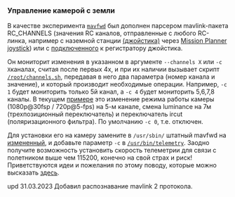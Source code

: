 ### Управление камерой с земли

В качестве эксперимента [`mavfwd`](mavfwd) был дополнен парсером mavlink-пакета RC_CHANNELS (значения RC каналов, отправленные с любого RC-линка, например с наземной станции [(джойстика)](https://github.com/whoim2/arduremote) через [Mission Planner joystick](https://ardupilot.org/copter/docs/common-joystick.html)) или с [подключенного](rcjoystick.md) к регистратору джойстика.

Он мониторит изменения в указанном в аргументе `--channels X` или `-c X`каналах, считая после первых 4х, и при их наличии вызывает скрипт [`/root/channels.sh`](gk7205v200/root), передавая в него два параметра (номер канала и значение), и который производит необходимые операции. Например, `-c 1` будет мониторить только 5й канал, а `-c 4` будет мониторить 5,6,7,8 каналы. В текущем [примере](gk7205v200/rootchannels.sh) это изменение режима работы камеры (1080p@30fsp / 720p@5-fps) на 5-м канале, смена luminance на 7м (трехпозиционный переключатель) и переключатель ircut (поляризационного фильтра). По умолчанию `-c 0`, т.е. отключен.

Для установки его на камеру замените в `/usr/sbin/` штатный mavfwd на [измененный](gk7205v200/usr/sbin), и добавьте параметр `-c` в [`/usr/bin/telemetry`](gk7205v200/usr/bin/telemetry#L39). Заодно получите возможность установить скорость телеметрии для связи с полетником выше чем 115200, конечно на свой страх и риск!
Приветствуются идеи и пожелания по этому поводу, которые можно высказать [здесь](https://t.me/+BMyMoolVOpkzNWUy).

upd 31.03.2023 Добавил распознавание mavlink 2 протокола.

